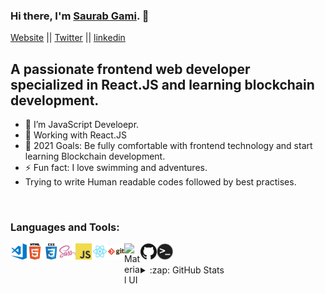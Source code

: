 ### Hi there, I'm [Saurab Gami][linkedin]. 👋

[Website][website] ||
[Twitter][twitter] ||
[linkedin][linkedin]

## A passionate frontend web developer specialized in React.JS and learning blockchain development.

- 🌱 I’m JavaScript Develoepr.
- 👯 Working with React.JS
- 🥅 2021 Goals: Be fully comfortable with frontend technology and start learning Blockchain development.
- ⚡ Fun fact: I love swimming and adventures.
- Trying to write Human readable codes followed by best practises. 

<br />

### Languages and Tools:

[<img align="left" alt="Visual Studio Code" width="26px" src="https://raw.githubusercontent.com/github/explore/80688e429a7d4ef2fca1e82350fe8e3517d3494d/topics/visual-studio-code/visual-studio-code.png" />][website]
[<img align="left" alt="HTML5" width="26px" src="https://raw.githubusercontent.com/github/explore/80688e429a7d4ef2fca1e82350fe8e3517d3494d/topics/html/html.png" />][website]
[<img align="left" alt="CSS3" width="26px" src="https://raw.githubusercontent.com/github/explore/80688e429a7d4ef2fca1e82350fe8e3517d3494d/topics/css/css.png" />][website]
[<img align="left" alt="Sass" width="26px" src="https://raw.githubusercontent.com/github/explore/80688e429a7d4ef2fca1e82350fe8e3517d3494d/topics/sass/sass.png" />][website]
[<img align="left" alt="JavaScript" width="26px" src="https://raw.githubusercontent.com/github/explore/80688e429a7d4ef2fca1e82350fe8e3517d3494d/topics/javascript/javascript.png" />][website]
[<img align="left" alt="React" width="26px" src="https://raw.githubusercontent.com/github/explore/80688e429a7d4ef2fca1e82350fe8e3517d3494d/topics/react/react.png" />][website]
[<img align="left" alt="Git" width="26px" src="https://raw.githubusercontent.com/github/explore/80688e429a7d4ef2fca1e82350fe8e3517d3494d/topics/git/git.png" />][website]
[<img align="left" alt="Material UI" width="26px" src="https://upload.wikimedia.org/wikipedia/commons/d/dc/Logo_material_design.svg" />][website]
[<img align="left" alt="GitHub" width="26px" src="https://raw.githubusercontent.com/github/explore/78df643247d429f6cc873026c0622819ad797942/topics/github/github.png" />][website]
[<img align="left" alt="Terminal" width="26px" src="https://raw.githubusercontent.com/github/explore/80688e429a7d4ef2fca1e82350fe8e3517d3494d/topics/terminal/terminal.png" />][website]

<br />
<br />

<details>
  <summary>:zap: GitHub Stats</summary>

  <img align="left" alt="Saurab's GitHub Stats" src="https://github-readme-stats.vercel.app/api?username=saurabgami977" />
</details>
<!-- [![Anurag's github stats](https://github-readme-stats.vercel.app/api?username=anuraghazra)](https://github.com/anuraghazra/github-readme-stats) -->

[website]: https://saurabgami.com
[twitter]: https://twitter.com/saurabgami977
[instagram]: https://www.instagram.com/saurabhgami01/
[linkedin]: https://www.linkedin.com/in/saurabgami977/
